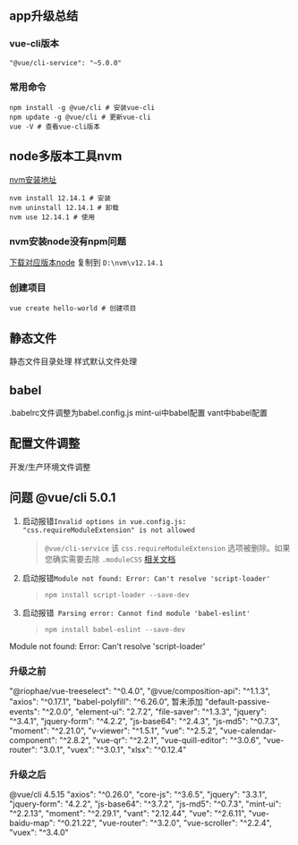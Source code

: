 ## app升级总结
### vue-cli版本
`"@vue/cli-service": "~5.0.0"`

### 常用命令
```shell
npm install -g @vue/cli # 安装vue-cli
npm update -g @vue/cli # 更新vue-cli
vue -V # 查看vue-cli版本
```

## node多版本工具nvm
[nvm安装地址](https://github.com/coreybutler/nvm-windows/releases)
```shell
nvm install 12.14.1 # 安装
nvm uninstall 12.14.1 # 卸载
nvm use 12.14.1 # 使用
```
### nvm安装node没有npm问题
[下载对应版本node](https://nodejs.org/download/release/) 复制到 `D:\nvm\v12.14.1`

### 创建项目
```shell
vue create hello-world # 创建项目
```
## 静态文件
静态文件目录处理
样式默认文件处理

## babel
.babelrc文件调整为babel.config.js
mint-ui中babel配置
vant中babel配置

## 配置文件调整
开发/生产环境文件调整

## 问题 @vue/cli 5.0.1
1. 启动报错`Invalid options in vue.config.js: "css.requireModuleExtension" is not allowed` 
   >`@vue/cli-service` 该 `css.requireModuleExtension` 选项被删除。如果您确实需要去除 `.moduleCSS`
   >[相关文档](https://next.cli.vuejs.org/migrations/migrate-from-v4.html#for-all-packages)
2. 启动报错`Module not found: Error: Can't resolve 'script-loader'`
   >`npm install script-loader --save-dev`
3. 启动报错` Parsing error: Cannot find module 'babel-eslint'`   
   >`npm install babel-eslint --save-dev`



Module not found: Error: Can't resolve 'script-loader'

### 升级之前
"@riophae/vue-treeselect": "^0.4.0",
"@vue/composition-api": "^1.1.3",
"axios": "^0.17.1",
"babel-polyfill": "^6.26.0", 暂未添加
"default-passive-events": "^2.0.0",
"element-ui": "2.7.2",
"file-saver": "^1.3.3",
"jquery": "^3.4.1",
"jquery-form": "^4.2.2",
"js-base64": "^2.4.3",
"js-md5": "^0.7.3",
"moment": "^2.21.0",
"v-viewer": "^1.5.1",
"vue": "^2.5.2",
"vue-calendar-component": "^2.8.2",
"vue-qr": "^2.2.1",
"vue-quill-editor": "^3.0.6",
"vue-router": "3.0.1",
"vuex": "^3.0.1",
"xlsx": "^0.12.4"

### 升级之后
@vue/cli 4.5.15
"axios": "^0.26.0",
"core-js": "^3.6.5",
"jquery": "3.3.1",
"jquery-form": "4.2.2",
"js-base64": "^3.7.2",
"js-md5": "^0.7.3",
"mint-ui": "^2.2.13",
"moment": "^2.29.1",
"vant": "2.12.44",
"vue": "^2.6.11",
"vue-baidu-map": "^0.21.22",
"vue-router": "^3.2.0",
"vue-scroller": "^2.2.4",
"vuex": "^3.4.0"


